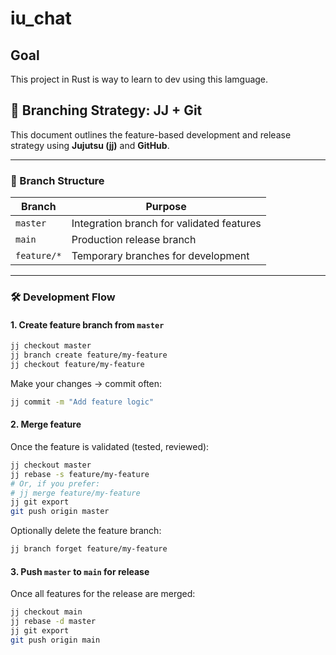 # iu_chat 
## Goal
This project in Rust is way to learn to dev using this lamguage.


## 🌿 Branching Strategy: JJ + Git

This document outlines the feature-based development and release strategy using **Jujutsu (jj)** and **GitHub**.

---

### 🔀 Branch Structure

| Branch            | Purpose                              |
|-------------------|--------------------------------------|
| `master`          | Integration branch for validated features |
| `main`            | Production release branch            |
| `feature/*`       | Temporary branches for development   |

---
### 🛠 Development Flow

#### 1. Create feature branch from `master`

```bash
jj checkout master
jj branch create feature/my-feature
jj checkout feature/my-feature
```

Make your changes → commit often:

```bash
jj commit -m "Add feature logic"
```

#### 2. Merge feature 
Once the feature is validated (tested, reviewed):

```bash 
jj checkout master
jj rebase -s feature/my-feature
# Or, if you prefer:
# jj merge feature/my-feature
jj git export
git push origin master
```

Optionally delete the feature branch:
```bash
jj branch forget feature/my-feature
```

#### 3. Push ```master``` to ```main``` for release

Once all features for the release are merged:
```bash
jj checkout main
jj rebase -d master
jj git export
git push origin main